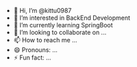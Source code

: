 - 👋 Hi, I’m @kittu0987
- 👀 I’m interested in BackEnd Development
- 🌱 I’m currently learning SpringBoot
- 💞️ I’m looking to collaborate on ...
- 📫 How to reach me ...
- 😄 Pronouns: ...
- ⚡ Fun fact: ...

<!---
kittu0987/kittu0987 is a ✨ special ✨ repository because its `README.md` (this file) appears on your GitHub profile.
You can click the Preview link to take a look at your changes.
--->
